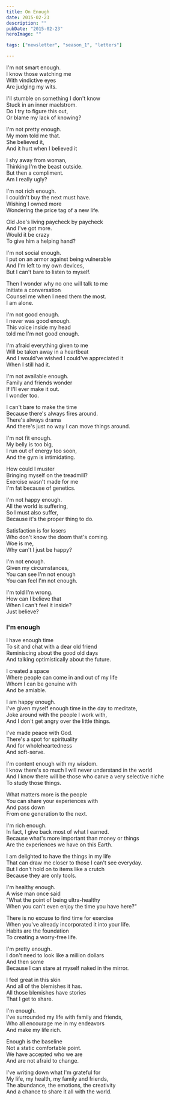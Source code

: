 ```yaml
---
title: On Enough
date: 2015-02-23
description: ""
pubDate: "2015-02-23"
heroImage: ""

tags: ["newsletter", "season_1", "letters"]

---
```


I'm not smart enough.  
I know those watching me  
With vindictive eyes  
Are judging my wits.

I'll stumble on something I don't know  
Stuck in an inner maelstrom.  
Do I try to figure this out,  
Or blame my lack of knowing?

I'm not pretty enough.  
My mom told me that.  
She believed it,  
And it hurt when I believed it

I shy away from woman,  
Thinking I'm the beast outside.  
But then a compliment.  
Am I really ugly?

I'm not rich enough.  
I couldn't buy the next must have.  
Wishing I owned more  
Wondering the price tag of a new life.

Old Joe's living paycheck by paycheck  
And I've got more.  
Would it be crazy  
To give him a helping hand?

I'm not social enough.  
I put on an armor against being vulnerable  
And I'm left to my own devices,  
But I can't bare to listen to myself.

Then I wonder why no one will talk to me  
Initiate a conversation  
Counsel me when I need them the most.  
I am alone.

I'm not good enough.  
I never was good enough.  
This voice inside my head  
told me I'm not good enough.

I'm afraid everything given to me  
Will be taken away in a heartbeat  
And I would've wished I could've appreciated it  
When I still had it.

I'm not available enough.  
Family and friends wonder  
If I'll ever make it out.  
I wonder too.

I can't bare to make the time  
Because there's always fires around.  
There's always drama  
And there's just no way I can move things around.

I'm not fit enough.  
My belly is too big,  
I run out of energy too soon,  
And the gym is intimidating.

How could I muster  
Bringing myself on the treadmill?  
Exercise wasn't made for me  
I'm fat because of genetics.

I'm not happy enough.  
All the world is suffering,  
So I must also suffer,  
Because it's the proper thing to do.

Satisfaction is for losers  
Who don't know the doom that's coming.  
Woe is me,  
Why can't I just be happy?

I'm not enough.  
Given my circumstances,  
You can see I'm not enough  
You can feel I'm not enough.

I'm told I'm wrong.  
How can I believe that  
When I can't feel it inside?  
Just believe?

### I'm enough

I have enough time  
To sit and chat with a dear old friend  
Reminiscing about the good old days  
And talking optimistically about the future.

I created a space  
Where people can come in and out of my life  
Whom I can be genuine with  
And be amiable.

I am happy enough.  
I've given myself enough time in the day to meditate,  
Joke around with the people I work with,  
And I don't get angry over the little things.

I've made peace with God.  
There's a spot for spirituality  
And for wholeheartedness  
And soft-serve.

I'm content enough with my wisdom.  
I know there's so much I will never understand in the world  
And I know there will be those who carve a very selective niche  
To study those things.

What matters more is the people  
You can share your experiences with  
And pass down  
From one generation to the next.

I'm rich enough.  
In fact, I give back most of what I earned.  
Because what's more important than money or things  
Are the experiences we have on this Earth.

I am delighted to have the things in my life  
That can draw me closer to those I can't see everyday.  
But I don't hold on to items like a crutch  
Because they are only tools.

I'm healthy enough.  
A wise man once said  
"What the point of being ultra-healthy  
When you can't even enjoy the time you have here?"

There is no excuse to find time for exercise  
When you've already incorporated it into your life.  
Habits are the foundation  
To creating a worry-free life.

I'm pretty enough.  
I don't need to look like a million dollars  
And then some  
Because I can stare at myself naked in the mirror.

I feel great in this skin  
And all of the blemishes it has.  
All those blemishes have stories  
That I get to share.

I'm enough.  
I've surrounded my life with family and friends,  
Who all encourage me in my endeavors  
And make my life rich.

Enough is the baseline  
Not a static comfortable point.  
We have accepted who we are  
And are not afraid to change.

I've writing down what I'm grateful for  
My life, my health, my family and friends,  
The abundance, the emotions, the creativity  
And a chance to share it all with the world.

